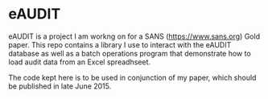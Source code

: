 # eAUDIT
eAUDIT is a project I am workng on for a SANS (https://www.sans.org) Gold paper. This repo contains a library I use 
to interact with the eAUDIT database as well as a batch operations program that demonstrate how to load audit data 
from an Excel spreadhseet.

The code kept here is to be used in conjunction of my paper, which should be published in late June 2015.
